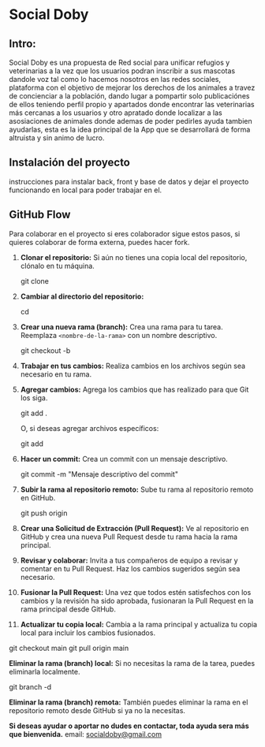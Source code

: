 # Social Doby

## Intro:

Social Doby es una propuesta de Red social para unificar refugios y veterinarias a la vez que los
usuarios podran inscribir a sus mascotas dandole voz tal como lo hacemos nosotros en las redes
sociales, plataforma con el objetivo de mejorar los derechos de los animales a travez de
concienciar a la población, dando lugar a pompartir solo publicaciónes de ellos teniendo perfil
propio y apartados donde encontrar las veterinarias más cercanas a los usuarios y otro apratado
donde localizar a las asosiaciones de animales donde ademas de poder pedirles ayuda tambien
ayudarlas, esta es la idea principal de la App que se desarrollará de forma altruista y sin animo
de lucro.


## Instalación del proyecto
instrucciones para instalar back, front y base de datos y dejar el proyecto funcionando en local para poder trabajar en el.


## GitHub Flow

Para colaborar en el proyecto si eres colaborador sigue estos pasos, si quieres colaborar de forma externa, puedes hacer fork.

1. **Clonar el repositorio:** Si aún no tienes una copia local del repositorio, clónalo en tu máquina.
    
    git clone <URL del repositorio>
    
2. **Cambiar al directorio del repositorio:**
 
    cd <nombre del repositorio>
    
3. **Crear una nueva rama (branch):** Crea una rama para tu tarea. Reemplaza `<nombre-de-la-rama>` con un nombre descriptivo.
    
    git checkout -b <nombre-de-la-rama>
    
4. **Trabajar en tus cambios:** Realiza cambios en los archivos según sea necesario en tu rama.

5. **Agregar cambios:** Agrega los cambios que has realizado para que Git los siga.
    
    git add .
    
    O, si deseas agregar archivos específicos:
    
    git add <nombre-de-archivo>
    
    
    
6. **Hacer un commit:** Crea un commit con un mensaje descriptivo.
    
    git commit -m "Mensaje descriptivo del commit"
    
    
7. **Subir la rama al repositorio remoto:** Sube tu rama al repositorio remoto en GitHub.
    
    git push origin <nombre-de-la-rama>

    
8. **Crear una Solicitud de Extracción (Pull Request):** Ve al repositorio en GitHub y crea una nueva Pull Request desde tu rama hacia la rama principal.

9. **Revisar y colaborar:** Invita a tus compañeros de equipo a revisar y comentar en tu Pull Request. Haz los cambios sugeridos según sea necesario.

10. **Fusionar la Pull Request:** Una vez que todos estén satisfechos con los cambios y la revisión ha sido aprobada, fusionaran la Pull Request en la rama principal desde GitHub.

11. **Actualizar tu copia local:** Cambia a la rama principal y actualiza tu copia local para incluir los cambios fusionados.

git checkout main
git pull origin main

**Eliminar la rama (branch) local:** Si no necesitas la rama de la tarea, puedes eliminarla localmente.

git branch -d <nombre-de-la-rama>


**Eliminar la rama (branch) remota:** También puedes eliminar la rama en el repositorio remoto desde GitHub si ya no la necesitas.

**Si deseas ayudar o aportar no dudes en contactar, toda ayuda sera más que bienvenida.**
email: socialdoby@gmail.com

